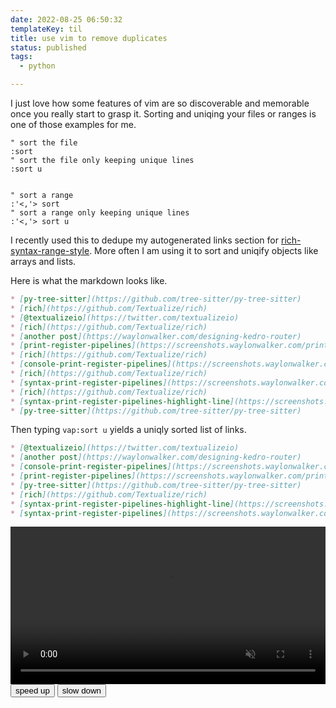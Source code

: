 ```yaml
---
date: 2022-08-25 06:50:32
templateKey: til
title: use vim to remove duplicates
status: published
tags:
  - python

---
```



I just love how some features of vim are so discoverable and memorable once you
really start to grasp it.  Sorting and uniqing your files or ranges is one of
those examples for me.


``` vim
" sort the file
:sort
" sort the file only keeping unique lines
:sort u


" sort a range
:'<,'> sort
" sort a range only keeping unique lines
:'<,'> sort u
```

I recently used this to dedupe my autogenerated links section for
[rich-syntax-range-style](https://waylonwalker.com/rich-syntax-range-style/).
More often I am using it to sort and uniqify objects like arrays and lists.

Here is what the markdown looks like.

``` markdown
* [py-tree-sitter](https://github.com/tree-sitter/py-tree-sitter)
* [rich](https://github.com/Textualize/rich)
* [@textualizeio](https://twitter.com/textualizeio)
* [rich](https://github.com/Textualize/rich)
* [another post](https://waylonwalker.com/designing-kedro-router)
* [print-register-pipelines](https://screenshots.waylonwalker.com/print-register-pipelines.webp)
* [rich](https://github.com/Textualize/rich)
* [console-print-register-pipelines](https://screenshots.waylonwalker.com/console-print-register-pipelines.webp)
* [rich](https://github.com/Textualize/rich)
* [syntax-print-register-pipelines](https://screenshots.waylonwalker.com/syntax-print-register-pipelines.webp)
* [rich](https://github.com/Textualize/rich)
* [syntax-print-register-pipelines-highlight-line](https://screenshots.waylonwalker.com/syntax-print-register-pipelines-highlight-line.webp)
* [py-tree-sitter](https://github.com/tree-sitter/py-tree-sitter)
```

Then typing `vap:sort u` yields a uniqly sorted list of links.

``` markdown
* [@textualizeio](https://twitter.com/textualizeio)
* [another post](https://waylonwalker.com/designing-kedro-router)
* [console-print-register-pipelines](https://screenshots.waylonwalker.com/console-print-register-pipelines.webp)
* [print-register-pipelines](https://screenshots.waylonwalker.com/print-register-pipelines.webp)
* [py-tree-sitter](https://github.com/tree-sitter/py-tree-sitter)
* [rich](https://github.com/Textualize/rich)
* [syntax-print-register-pipelines-highlight-line](https://screenshots.waylonwalker.com/syntax-print-register-pipelines-highlight-line.webp)
* [syntax-print-register-pipelines](https://screenshots.waylonwalker.com/syntax-print-register-pipelines.webp)
```


<video controls muted autoplay playsinline loop=true width="100%">
    <source src="https://images.waylonwalker.com/vim-sort-u.webm"
            type="video/webm">
    Sorry, your browser doesn't support embedded videos.
</video>

<div class='speed-control'>
    <button onclick="change_speed(.25)" >
        speed up
    </button>
    <button onclick="change_speed(-.25)" >
        slow down
    </button>
</div>
